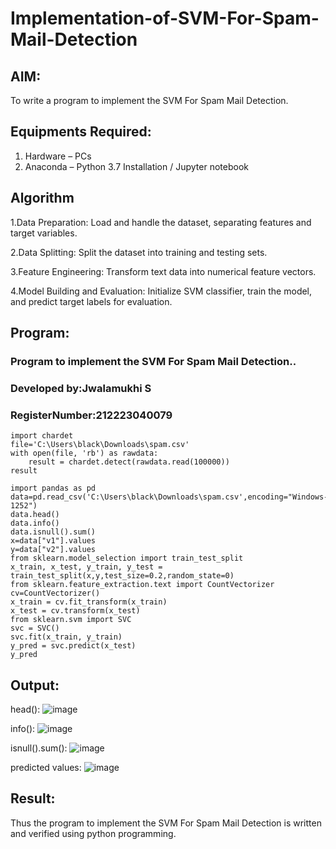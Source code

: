 # Implementation-of-SVM-For-Spam-Mail-Detection

## AIM:
To write a program to implement the SVM For Spam Mail Detection.

## Equipments Required:
1. Hardware – PCs
2. Anaconda – Python 3.7 Installation / Jupyter notebook

## Algorithm
1.Data Preparation: Load and handle the dataset, separating features and target variables.

2.Data Splitting: Split the dataset into training and testing sets.

3.Feature Engineering: Transform text data into numerical feature vectors.

4.Model Building and Evaluation: Initialize SVM classifier, train the model, and predict target labels for evaluation.



## Program:

### Program to implement the SVM For Spam Mail Detection..
### Developed by:Jwalamukhi S 
### RegisterNumber:212223040079
```
import chardet
file='C:\Users\black\Downloads\spam.csv'
with open(file, 'rb') as rawdata:
    result = chardet.detect(rawdata.read(100000))
result

import pandas as pd
data=pd.read_csv('C:\Users\black\Downloads\spam.csv',encoding="Windows-1252")
data.head()
data.info()
data.isnull().sum()
x=data["v1"].values
y=data["v2"].values
from sklearn.model_selection import train_test_split
x_train, x_test, y_train, y_test = train_test_split(x,y,test_size=0.2,random_state=0)
from sklearn.feature_extraction.text import CountVectorizer
cv=CountVectorizer()
x_train = cv.fit_transform(x_train)
x_test = cv.transform(x_test)
from sklearn.svm import SVC
svc = SVC()
svc.fit(x_train, y_train)
y_pred = svc.predict(x_test)
y_pred
```

## Output:
head():
![image](https://github.com/Jwalamukhi/Implementation-of-SVM-For-Spam-Mail-Detection/assets/145953628/b5caaaa7-4e20-4a6b-8f0c-88b82c5997dd)

info():
![image](https://github.com/Jwalamukhi/Implementation-of-SVM-For-Spam-Mail-Detection/assets/145953628/19ac04b1-bca9-4845-a136-7dafbfdebe11)

isnull().sum():
![image](https://github.com/Jwalamukhi/Implementation-of-SVM-For-Spam-Mail-Detection/assets/145953628/108b112b-ca5c-473e-b679-1ca6dfd6cbb7)

predicted values:
![image](https://github.com/Jwalamukhi/Implementation-of-SVM-For-Spam-Mail-Detection/assets/145953628/c678117f-72e4-406a-8426-d913885b1fc0)







## Result:
Thus the program to implement the SVM For Spam Mail Detection is written and verified using python programming.
